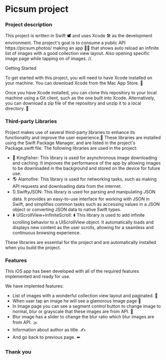 # Picsum project

<h3>Project description</h3>
This project is written in Swift 🕊️ and uses Xcode 🛠️ as the development environment. The project's goal is to consume a public API https://picsum.photos/ making an app 🧑‍💻 that shows auto reload an infinite list of images with a good collection view layout. Also opening specific image page while tapping on of images.  //.

Getting Started

To get started with this project, you will need to have Xcode installed on your machine. You can download Xcode from the Mac App Store. 🏪

Once you have Xcode installed, you can clone this repository to your local machine using a Git client, such as the one built into Xcode. Alternatively, you can download a zip file of the repository and unzip it to a local directory. 🫡

<h3>Third-party Libraries</h3>
Project makes use of several third-party libraries to enhance its functionality and improve the user experience.🫢 These libraries are installed using the Swift Package Manager, and are listed in the project's Package.swift file. The following libraries are used in the project:

- 📸 Kingfisher: This library is used for asynchronous image downloading and caching. It improves the performance of the app by allowing images to be downloaded in the background and stored on the device for future use.
- 🌎 Alamofire: This library is used for networking tasks, such as making API requests and downloading data from the internet.
- 🔃 SwiftyJSON:  This library is used for parsing and manipulating JSON data. It provides an easy-to-use interface for working with JSON in Swift, and simplifies common tasks such as accessing values in a JSON object or converting JSON data to native Swift types.
- ⬇️ UIScrollView+InfiniteScroll: ⬇️ This library is used to add infinite scrolling behavior to a UIScrollView object. It automatically loads and displays new content as the user scrolls, allowing for a seamless and continuous browsing experience.

These libraries are essential for the project and are automatically installed when you build the project.

<h3>Features</h3>
This iOS app has been developed with all of the required features implemented and ready for use.

We have implented features:

- List of images with a wonderful collection view layout and paginated. 🌠     
- When user tap an image he will see a glamorous Image page 🤏
- In Image page you can see a segment control button to change image to normal, blur or grayscale that these images are from API. 🐼
- Blur image has a slider to change the blur ratio which blur images are from API. 🌫️
- Information about author as title. ✍️
- And go back to previous page. ⬅️
    
    
<h3>Thank you</h3>


